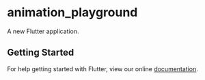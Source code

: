 # animation_playground

A new Flutter application.

## Getting Started

For help getting started with Flutter, view our online
[documentation](https://flutter.io/).
